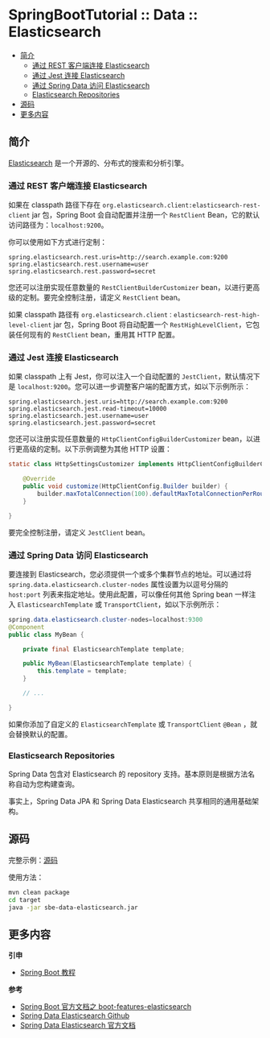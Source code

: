 # SpringBootTutorial :: Data :: Elasticsearch

<!-- TOC depthFrom:2 depthTo:3 -->

- [简介](#简介)
    - [通过 REST 客户端连接 Elasticsearch](#通过-rest-客户端连接-elasticsearch)
    - [通过 Jest 连接 Elasticsearch](#通过-jest-连接-elasticsearch)
    - [通过 Spring Data 访问 Elasticsearch](#通过-spring-data-访问-elasticsearch)
    - [Elasticsearch Repositories](#elasticsearch-repositories)
- [源码](#源码)
- [更多内容](#更多内容)

<!-- /TOC -->

## 简介

[Elasticsearch](https://www.elastic.co/products/elasticsearch) 是一个开源的、分布式的搜索和分析引擎。

### 通过 REST 客户端连接 Elasticsearch

如果在 classpath 路径下存在 `org.elasticsearch.client:elasticsearch-rest-client` jar 包，Spring Boot 会自动配置并注册一个 `RestClient` Bean，它的默认访问路径为：`localhost:9200`。

你可以使用如下方式进行定制：

```properties
spring.elasticsearch.rest.uris=http://search.example.com:9200
spring.elasticsearch.rest.username=user
spring.elasticsearch.rest.password=secret
```

您还可以注册实现任意数量的 `RestClientBuilderCustomizer` bean，以进行更高级的定制。要完全控制注册，请定义 `RestClient` bean。

如果 classpath 路径有 `org.elasticsearch.client：elasticsearch-rest-high-level-client` jar 包，Spring Boot 将自动配置一个 `RestHighLevelClient`，它包装任何现有的 `RestClient` bean，重用其 HTTP 配置。

### 通过 Jest 连接 Elasticsearch

如果 classpath 上有 Jest，你可以注入一个自动配置的 `JestClient`，默认情况下是 `localhost:9200`。您可以进一步调整客户端的配置方式，如以下示例所示：

```properties
spring.elasticsearch.jest.uris=http://search.example.com:9200
spring.elasticsearch.jest.read-timeout=10000
spring.elasticsearch.jest.username=user
spring.elasticsearch.jest.password=secret
```

您还可以注册实现任意数量的 `HttpClientConfigBuilderCustomizer` bean，以进行更高级的定制。以下示例调整为其他 HTTP 设置：

```java
static class HttpSettingsCustomizer implements HttpClientConfigBuilderCustomizer {

	@Override
	public void customize(HttpClientConfig.Builder builder) {
		builder.maxTotalConnection(100).defaultMaxTotalConnectionPerRoute(5);
	}

}
```

要完全控制注册，请定义 `JestClient` bean。

### 通过 Spring Data 访问 Elasticsearch

要连接到 Elasticsearch，您必须提供一个或多个集群节点的地址。可以通过将 `spring.data.elasticsearch.cluster-nodes` 属性设置为以逗号分隔的 `host:port` 列表来指定地址。使用此配置，可以像任何其他 Spring bean 一样注入 `ElasticsearchTemplate` 或 `TransportClient`，如以下示例所示：

```java
spring.data.elasticsearch.cluster-nodes=localhost:9300
@Component
public class MyBean {

	private final ElasticsearchTemplate template;

	public MyBean(ElasticsearchTemplate template) {
		this.template = template;
	}

	// ...

}
```

如果你添加了自定义的 `ElasticsearchTemplate` 或 `TransportClient` `@Bean` ，就会替换默认的配置。

### Elasticsearch Repositories

Spring Data 包含对 Elasticsearch 的 repository 支持。基本原则是根据方法名称自动为您构建查询。

事实上，Spring Data JPA 和 Spring Data Elasticsearch 共享相同的通用基础架构。

## 源码

完整示例：[源码](https://github.com/dunwu/spring-boot-tutorial/tree/master/codes/data/sbe-data-elasticsearch)

使用方法：

```bash
mvn clean package
cd target
java -jar sbe-data-elasticsearch.jar
```

## 更多内容

**引申**

- [Spring Boot 教程](https://github.com/dunwu/spring-boot-tutorial)

**参考**

- [Spring Boot 官方文档之 boot-features-elasticsearch](https://docs.spring.io/spring-boot/docs/current/reference/htmlsingle/#boot-features-elasticsearch)
- [Spring Data Elasticsearch Github](https://github.com/spring-projects/spring-data-elasticsearch)
- [Spring Data Elasticsearch 官方文档](https://docs.spring.io/spring-data/elasticsearch/docs/current/reference/html/)
